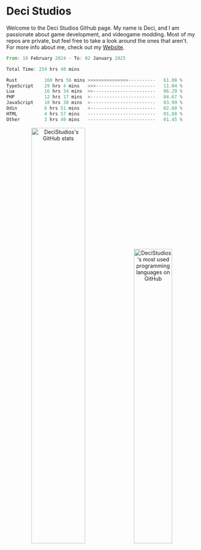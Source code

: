 # Deci Studios
Welcome to the Deci Studios Github page. My name is Deci, and I am passionate about game development, and videogame modding. Most of my repos are private, but feel free to take a look around the ones that aren't.
For more info about me, check out my <a href="https://decidev.co.uk" target="_blank">Website</a>.
<!--START_SECTION:waka-->

```rust
From: 10 February 2024 - To: 02 January 2025

Total Time: 259 hrs 40 mins

Rust          160 hrs 56 mins >>>>>>>>>>>>>>>----------   61.08 %
TypeScript    29 hrs 4 mins   >>>----------------------   11.04 %
Lua           16 hrs 34 mins  >>-----------------------   06.29 %
PHP           12 hrs 17 mins  >------------------------   04.67 %
JavaScript    10 hrs 30 mins  >------------------------   03.99 %
Odin          6 hrs 51 mins   >------------------------   02.60 %
HTML          4 hrs 57 mins   -------------------------   01.88 %
Other         3 hrs 49 mins   -------------------------   01.45 %
```

<!--END_SECTION:waka-->
<p align="center">
  <a href="https://github.com/anuraghazra/github-readme-stats" target="_blank"><img src="https://github-readme-stats.vercel.app/api?username=decistudios&show_icons=true&count_private=true&theme=omni&hide_border=true" alt="DeciStudios's GitHub stats" width="53.1%" /></a>
  <a href="https://github.com/anuraghazra/github-readme-stats" target="_blank"><img width="44.7%" src="https://github-readme-stats.vercel.app/api/top-langs/?username=decistudios&theme=omni&layout=compact&hide_border=true&langs_count=6" alt="DeciStudios's most used programming languages on GitHub" /></a>
</p>


